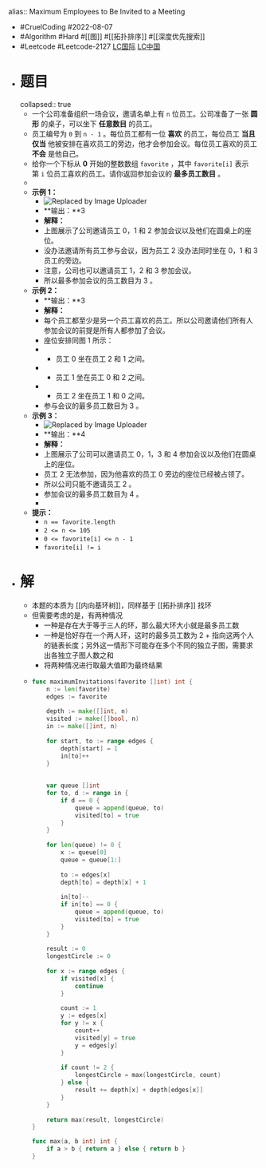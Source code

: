 alias:: Maximum Employees to Be Invited to a Meeting

- #CruelCoding #2022-08-07
- #Algorithm #Hard #[[图]] #[[拓扑排序]] #[[深度优先搜索]]
- #Leetcode #Leetcode-2127 [LC国际](https://leetcode.com/problems/maximum-employees-to-be-invited-to-a-meeting/) [LC中国](https://leetcode.cn/problems/maximum-employees-to-be-invited-to-a-meeting/)
- # 题目
  collapsed:: true
	- 一个公司准备组织一场会议，邀请名单上有 `n` 位员工。公司准备了一张 **圆形** 的桌子，可以坐下 **任意数目** 的员工。
	- 员工编号为 `0` 到 `n - 1` 。每位员工都有一位 **喜欢** 的员工，每位员工 **当且仅当** 他被安排在喜欢员工的旁边，他才会参加会议。每位员工喜欢的员工 **不会** 是他自己。
	- 给你一个下标从 **0** 开始的整数数组 `favorite` ，其中 `favorite[i]` 表示第 `i` 位员工喜欢的员工。请你返回参加会议的 **最多员工数目** 。
	-
	- **示例 1：**
		- ![Replaced by Image Uploader](https://vip2.loli.io/2022/08/09/RTOm2VLcjBZoWhb.png)
		- **输出：**3
		- **解释：**
		- 上图展示了公司邀请员工 0，1 和 2 参加会议以及他们在圆桌上的座位。
		- 没办法邀请所有员工参与会议，因为员工 2 没办法同时坐在 0，1 和 3 员工的旁边。
		- 注意，公司也可以邀请员工 1，2 和 3 参加会议。
		- 所以最多参加会议的员工数目为 3 。
	- **示例 2：**
		- **输出：**3
		- **解释：**
		- 每个员工都至少是另一个员工喜欢的员工。所以公司邀请他们所有人参加会议的前提是所有人都参加了会议。
		- 座位安排同图 1 所示：
		- - 员工 0 坐在员工 2 和 1 之间。
		- - 员工 1 坐在员工 0 和 2 之间。
		- - 员工 2 坐在员工 1 和 0 之间。
		- 参与会议的最多员工数目为 3 。
	- **示例 3：**
		- ![Replaced by Image Uploader](https://vip2.loli.io/2022/08/09/o69sYeGzKwgMk4E.png)
		- **输出：**4
		- **解释：**
		- 上图展示了公司可以邀请员工 0，1，3 和 4 参加会议以及他们在圆桌上的座位。
		- 员工 2 无法参加，因为他喜欢的员工 0 旁边的座位已经被占领了。
		- 所以公司只能不邀请员工 2 。
		- 参加会议的最多员工数目为 4 。
		-
	- **提示：**
		- `n == favorite.length`
		- `2 <= n <= 105`
		- `0 <= favorite[i] <= n - 1`
		- `favorite[i] != i`
- # 解
	- 本题的本质为 [[内向基环树]]，同样基于 [[拓扑排序]] 找环
	- 但需要考虑的是，有两种情况
		- 一种是存在大于等于三人的环，那么最大环大小就是最多员工数
		- 一种是恰好存在一个两人环，这时的最多员工数为 2 + 指向这两个人的链表长度；另外这一情形下可能存在多个不同的独立子图，需要求出各独立子图人数之和
		- 将两种情况进行取最大值即为最终结果
	- ```go
	  func maximumInvitations(favorite []int) int {
	      n := len(favorite)
	      edges := favorite
	      
	      depth := make([]int, n)
	      visited := make([]bool, n)
	      in := make([]int, n)
	      
	      for start, to := range edges {
	          depth[start] = 1
	          in[to]++
	      }
	      
	      
	      var queue []int
	      for to, d := range in {
	          if d == 0 {
	              queue = append(queue, to)
	              visited[to] = true
	          }
	      }
	      
	      for len(queue) != 0 {
	          x := queue[0]
	          queue = queue[1:]
	          
	          to := edges[x]
	          depth[to] = depth[x] + 1
	          
	          in[to]--
	          if in[to] == 0 {
	              queue = append(queue, to)
	              visited[to] = true
	          }
	      }
	      
	      result := 0
	      longestCircle := 0
	      
	      for x := range edges {
	          if visited[x] {
	              continue
	          }
	          
	          count := 1
	          y := edges[x]
	          for y != x {
	              count++
	              visited[y] = true
	              y = edges[y]
	          }
	          
	          if count != 2 {
	              longestCircle = max(longestCircle, count)
	          } else {
	              result += depth[x] + depth[edges[x]]
	          }
	      }
	      
	      return max(result, longestCircle)
	  }
	  
	  func max(a, b int) int {
	      if a > b { return a } else { return b }
	  }
	  ```
